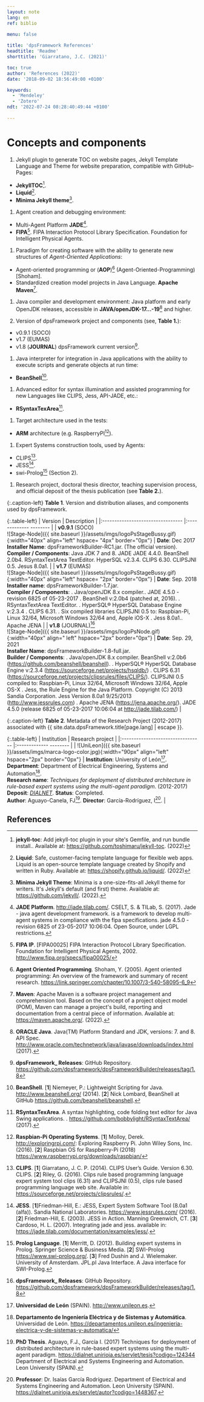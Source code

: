 ```yaml
---
layout: note
lang: en
ref: biblio
 
menu: false

title: 'dpsFramework References'
headtitle: 'Readme'
shorttitle: 'Giarratano, J.C. (2021)'

toc: true
author: 'References (2022)'
date: '2018-09-02 18:56:49:00 +0100'

keywords: 
  - 'Mendeley'
  - 'Zotero'
ndt: '2022-07-24 08:28:40:49:44 +0100'
 
--- 
```








# Concepts and components





















1. Jekyll plugin to generate TOC on website pages, Jekyll Template Language and Theme for website preparation, compatible with GitHub-Pages:
- **JekyllTOC**[^jekyllTOC].
- **Liquid**[^liquid].
- **Minima Jekyll theme**[^minima].

1. Agent creation and debugging environment:
- Multi-Agent Platform **JADE**[^TILAB].
- **FIPA**[^FIPA]. FIPA Interaction Protocol Library Specification. Foundation for Intelligent Physical Agents.

1. Paradigm for creating software with the ability to generate new structures of _Agent-Oriented Applications_:
- Agent-oriented programming or (**AOP**)[^SHOHAM] (Agent-Oriented-Programming) [Shoham].
- Standardized creation model projects in Java Language. **Apache Maven**[^maven].


1. Java compiler and development environment: Java platform and early OpenJDK releases, accessible in **JAVA/openJDK-17...-19**[^ORACLE] and higher.


1. Version of dpsFramework project and components (see, **Table 1.**):
- v0.9.1 (SOCO)
- v1.7 (EUMAS)
- v1.8 (**JOURNAL**) dpsFramework current version[^GITREPO].


1. Java interpreter for integration in Java applications with the ability to execute scripts and generate objects at run time:
- **BeanShell**[^BEANSHEL].


1. Advanced editor for syntax illumination and assisted programming for new Languages ​​like CLIPS, Jess, API-JADE, etc.:
- **RSyntaxTexArea**[^RSYNTAX].


1. Target architecture used in the tests:
- **ARM** architecture (e.g. RaspberryPI[^PI]).


1. Expert Systems construction tools, used by Agents:
- CLIPS[^CLIPS].
- JESS[^JESS].
- swi-Prolog[^PROLOG] (Section 2).


1. Research project, doctoral thesis director, teaching supervision process, and official deposit of the thesis publication (see **Table 2.**).



























{:.caption-left}
**Table 1**. Version and distribution aliases, and components used by dpsFramework.

{:.table-left}
| Version | Description |
|:--------------------------------- |:------------- -------- |
| **v0.9.1** (SOCO) <br>![Stage-Node]({{ site.baseurl }}/assets/imgs/logoPsStageBussy.gif){:width="40px" align="left" hspace= "4px" border="0px"} | **Date**: Dec 2017<br>**Installer Name**: dpsFrameworkBuilder-RC1.jar. (The official version).<br> **Compiler / Components**: Java JDK 7 and 8. JADE JADE 4.4.0. BeanShell 2.0b4. RSyntaxTextArea TextEditor. HyperSQL v2.3.4. CLIPS 6.30. CLIPSJNI 0.5. Jesus 8.0a1. |
| **v1.7** (EUMAS) <br> ![Stage-Node]({{ site.baseurl }}/assets/imgs/logoPsStageBussy.gif){:width="40px" align="left" hspace= "2px" border="0px"} | **Date**: Sep. 2018<br>**Installer name**: dpsFrameworkBuilder-1.7.jar.<br> **Compiler / Components**: . Java/openJDK 8.x compiler.. JADE 4.5.0 - revision 6825 of 05-23-2017 . BeanShell v:2.0b4 (patched at, 2016). . RSyntaxTextArea TextEditor. . HyperSQL® HyperSQL Database Engine v:2.3.4 . CLIPS 6.31. . Six compiled libraries CLIPSJNI 0.5 to: Raspbian-Pi, Linux 32/64, Microsoft Windows 32/64 and, Apple iOS-X . Jess 8.0a1.. Apache JENA |
| **v1.8** (JOURNAL)[^GITREPO] <br> ![Stage-Node]({{ site.baseurl }}/assets/imgs/logoPsNode.gif){:width="40px" align=" left" hspace="2px" border="0px"} | **Date**: Sep. 29, 2021<br>**Installer Name**: dpsFrameworkBuilder-1.8-full.jar.<br> **Builder / Components**: . Java/openJDK 8.x compiler. BeanShell v:2.0b6 (https://github.com/beanshell/beanshell). . HyperSQL® HyperSQL Database Engine v:2.3.4 (https://sourceforge.net/projects/hsqldb/) . CLIPS 6.31 (https://sourceforge.net/projects/clipsrules/files/CLIPS/). CLIPSJNI 0.5 compiled to: Raspbian-Pi, Linux 32/64, Microsoft Windows 32/64, Apple OS-X . Jess, the Rule Engine for the Java Platform. Copyright (C) 2013 Sandia Corporation. Jess Version 8.0a1 9/25/2013 (http://www.jessrules.com) . Apache JENA (https://jena.apache.org/). JADE 4.5.0 (release 6825 of 05-23-2017 10:06:04 at http://jade.tilab.com/) |


{:.caption-left}
**Table 2**. Metadata of the Research Project (2012-2017) associated with {{ site.data.dpsFramework.title[page.lang] | escape }}.

{:.table-left}
| Institution | Research project |
|:--------------------------------- |:------------- -------- |
| ![UniLeon]({{ site.baseurl }}/assets/imgs/marca-logo-color.jpg){:width="90px" align="left" hspace="2px" border="0px"} | **Institution**: University of León[^UNILEON]. <br>**Department**: Department of Electrical Engineering, Systems and Automation[^UNILEONDEPT]. <br> **Research name**: _Techniques for deployment of distributed architecture in rule-based expert systems using the multi-agent paradigm_. (2012-2017) <br>**Deposit**: [_DIALNET_](https://dialnet.unirioja.es/servlet/tesis?codigo=124344). **Status**: Completed. <br>**Author**: Aguayo-Canela, FJ[^TESIS]. **Director**: García-Rodríguez, I[^IGARCIA]. |






















## References


[^TILAB]: **JADE Platform**. <http://jade.tilab.com/>. CSELT, S. & TILab, S. (2017). Jade - java agent development framework. is a framework to develop multi-agent systems in compliance with the fipa specifications. jade 4.5.0 - revision 6825 of 23-05-2017 10:06:04. Open Source, under LGPL restrictions.

[^SHOHAM]: **Agent Oriented Programming**. Shoham, Y. (2005). Agent oriented programming: An overview of the framework and summary of recent research. <https://link.springer.com/chapter/10.1007/3-540-58095-6_9>


[^FIPA]: **FIPA IP**. [FIPA00025] FIPA Interaction Protocol Library Specification. Foundation for Intelligent Physical Agents, 2002. <http://www.fipa.org/specs/fipa00025/>



[^HSQL]: **HyperSQL**: HSQLDB - 100% Java Database. <http://hsqldb.org/>



[^WOOL]: **Multi-Agent Systems**. [**1**] Wooldridge, M. (2002). An Introduction to Multi-Agent Systems. John Wiley & Sons Ltd. [**2**] Ishida, T. (1994). Parallel, distributed and multiagent production systems. Springer-Verlag Berlin. [**3**] Ishida, T. (1995). Parallel, distributed and multi-agent production systems: a research foundation for distributed artificial intelligence. In ICMAS (pp. 416–422). [**4**] Mas, Ana. (2005). Agentes Software y Sistemas Multiagente. Conceptos, Arquitecturas y Aplicaciones. Prentice Hall.



[^PI]: **Raspbian-Pi Operating Systems**. [**1**] Molloy, Derek. <http://exploringrpi.com/>: Exploring Raspberry Pi. John Wiley Sons, Inc. (2016). [**2**] Raspbian OS for Raspberry-Pi (2018) <https://www.raspberrypi.org/downloads/raspbian/>


[^ORACLE]: **ORACLE Java**. Java(TM) Platform Standard and JDK, versions: 7. and 8. API Spec. <http://www.oracle.com/technetwork/java/javase/downloads/index.html> (2017).


[^PROTEGEE]: **Protégé software**. [**1**] Protégé Community, D. T. & Stanford University, S. o. M. (2014). Protégé,A free, open-source ontology editor and framework for building intelligent systems. Stanford Center for Biomedical Informatics Research (BMIR), Stanford University. Stanford, California 94305. [**2**] Eriksson, H. (2003). Using jesstab to integrate protégé and jess. IEEE Intelligent Systems, 18(2), 43–50. [**3**] Hoffman, O., Bellifemine, F., & Friedman-Hill, E. (2001). Software: Jadejessprotege, package example for closer integration of jade with jess, optionally also with protege. Available in: <https://jade.tilab.com/documentation/examples/jadejessprotege>


[^GITREPO]: **dpsFramework_ Releases**: GitHub Repository. <https://github.com/dpsframework/dpsFrameworkBuilder/releases/tag/1.8>




[^CLIPS]: **CLIPS**. [**1**] Giarratano, J. C. P. (2014). CLIPS User’s Guide. Version 6.30. CLIPS.  [**2**] Riley, G. (2016). Clips rule based programming language expert system tool clips (6.31) and CLIPSJNI (0.5), clips rule based programming language web site. Available in: <https://sourceforge.net/projects/clipsrules/>.





[^JESS]: **JESS**.  [**1**]Friedman-Hill, E.: JESS, Expert System Software Tool (8.0a1 (alfa)). Sandia National Laboratories. <https://www.jessrules.com/> (2016). [**2**] Friedman-Hill, E. (2003). JESS in Action. Manning Greenwich, CT. [**3**] Cardoso, H. L. (2007). Integrating jade and jess. available in: <https://jade.tilab.com/documentation/examples/jess/>.




[^PROLOG]: **Prolog Language**. [**1**] Merritt, D. (2012). Building expert systems in Prolog. Springer Science & Business Media. [**2**]  SWI-Prolog <https://www.swi-prolog.org/>. [**3**] Fred Dushin and J. Wielemaker. University of Amsterdam. JPL.pl Java Interface. A Java interface for SWI-Prolog.




[^UNILEON]: **Universidad de León** (SPAIN). <http://www.unileon.es>.




[^TESIS]: **PhD Thesis**. Aguayo, F.J., García I. (2017) Techniques for deployment of distributed architecture in rule-based expert systems using the multi-agent paradigm. <https://dialnet.unirioja.es/servlet/tesis?codigo=124344> Department of Electrical and Systems Engineering and Automation. Leon University (SPAIN).




[^BEANSHEL]: **BeanShell**. [**1**] Niemeyer, P.: Lightweight Scripting for Java. <http://www.beanshell.org/> (2014). [**2**] Nick Lombard, BeanShell at GitHub <https://github.com/beanshell/beanshell>.





[^RSYNTAX]: **RSyntaxTexArea**. A syntax highlighting, code folding text editor for Java Swing applications. . <https://github.com/bobbylight/RSyntaxTextArea/> (2017).
[^FIPAACL]: **FIPA ACL**. [FIPA00008] FIPA Agent Communication Language Specification. Foundation for Intelligent Physical Agents, 2000. <http://www.fipa.org/specs/fipa00008/>





[^RAZON]: **Ontologies Reasoner**. [**1**] Luger, G. & Chakrabarti, C. (2011). Knowledge-based probabilistic reasoning from expert systems to graphical models: Report <https://citeseerx.ist.psu.edu/viewdoc/summary?doi=10.1.1.157.9652>. [**2**] Meditskos, G. & Bassiliades, N. (2011). Clips–owl: A framework for providing object-oriented extensional ontology queries in a production rule engine. Data & Knowledge Engineering, 70(7), 661–681. Report <https://www.sciencedirect.com/science/article/pii/S0169023X11000577> [**3**] Meditskos, G. & Bassiliades, N. (2008). A rule-based object-oriented owl reasoner. Knowledge and Data Engineering, IEEE Transactions on, 20(3), 397–410. Report <https://ieeexplore.ieee.org/document/4378372>.



[^CPLUS]: **The C++ Programming Language**. Bjarne Stroustrup (2000). 3rd Addison-Wesley Longman Publishing Co., Inc. Boston, MA, USA. <https://dl.acm.org/citation.cfm?id=518791>.



[^YELLOW]: **Yellow pages JADE Service**. [**1**] Bellifemine, F.L., Caire, G., Greenwood, D.: Developing Multi-Agent Systems with JADE. Wiley Series in Agent Technology. (2007). [**2**] Cancedda, P. & Caire, G. (2010). JADE Tutorial Creating Ontologies by means of the Bean-Ontology Class, volume 15-April-2010 - JADE 4.0. Telecom Italia S.p.A. [**3**] Yellow Pages examples: <https://jade.tilab.com/documentation/examples/yellow-pages/>



[^IGARCIA]: **Professor**: Dr. Isaías García Rodríguez. Department of Electrical and Systems Engineering and Automation. Leon University (SPAIN).  <https://dialnet.unirioja.es/servlet/autor?codigo=1448367>.


[^RUSSELL]: **Inteligencia Artificial: un enfoque moderno**. Russell, S.J. and Norvig P. 2nd Edition (2004). Pearson Prentice Hall.


[^UNILEONDEPT]: **Departamento de Ingeniería Eléctrica y de Sistemas y Automática**. Universidad de León. <https://departamentos.unileon.es/ingenieria-electrica-y-de-sistemas-y-automatica/>




[^jekyllTOC]: **jekyll-toc**: Add jekyll-toc plugin in your site's Gemfile, and run bundle install.. Available at: <https://github.com/toshimaru/jekyll-toc>.  (2022)

[^maven]: **Maven**: Apache Maven is a software project management and comprehension tool. Based on the concept of a project object model (POM), Maven can manage a project's build, reporting and documentation from a central piece of information. Available at: <https://maven.apache.org/>.  (2022).


[^minima]: **Minima Jekyll Theme**: Minima is a one-size-fits-all Jekyll theme for writers. It's Jekyll's default (and first) theme. Available at: <https://github.com/jekyll/>.  (2022).

[^liquid]: **Liquid**: Safe, customer-facing template language for flexible web apps. Liquid is an open-source template language created by Shopify and written in Ruby. Available at: <https://shopify.github.io/liquid/>. (2022)